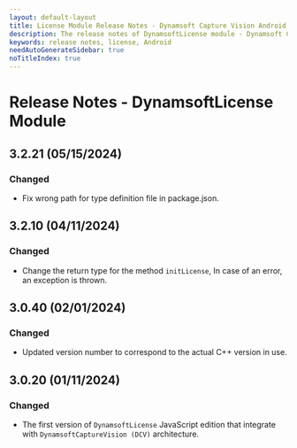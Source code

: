 ```yaml
---
layout: default-layout
title: License Module Release Notes - Dynamsoft Capture Vision Android Edition
description: The release notes of DynamsoftLicense module - Dynamsoft Capture Vision Android Edition.
keywords: release notes, license, Android
needAutoGenerateSidebar: true
noTitleIndex: true
---
```


# Release Notes - DynamsoftLicense Module

## 3.2.21 (05/15/2024)

### Changed

- Fix wrong path for type definition file in package.json.

## 3.2.10 (04/11/2024)

### Changed

- Change the return type for the method `initLicense`, In case of an error, an exception is thrown.

## 3.0.40 (02/01/2024)

### Changed

- Updated version number to correspond to the actual C++ version in use.

## 3.0.20 (01/11/2024)

### Changed

- The first version of `DynamsoftLicense` JavaScript edition that integrate with `DynamsoftCaptureVision (DCV)` architecture.
